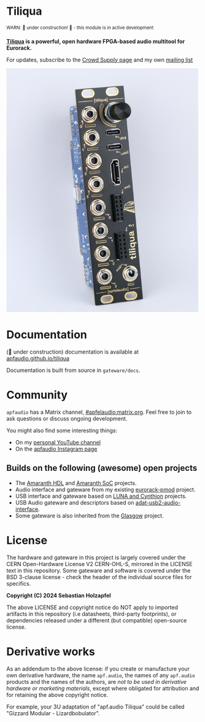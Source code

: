 # Tiliqua

<sup>WARN: 🚧 under construction! 🚧 - this module is in active development</sup>

**[Tiliqua](https://en.wikipedia.org/wiki/Blue-tongued_skink) is a powerful, open hardware FPGA-based audio multitool for Eurorack.**

For updates, subscribe to the [Crowd Supply page](https://www.crowdsupply.com/apfaudio/tiliqua) and my own [mailing list](https://apf.audio/)

<img src="doc/img/tiliqua-front-left.jpg" width="500">

# Documentation

(🚧 under construction) documentation is available at [apfaudio.github.io/tiliqua](https://apfaudio.github.io/tiliqua/)

Documentation is built from source in `gateware/docs`.

# Community

`apfaudio` has a Matrix channel, [#apfelaudio:matrix.org](https://matrix.to/#/#apfelaudio:matrix.org). Feel free to join to ask questions or discuss ongoing development.

You might also find some interesting things:
- On my [personal YouTube channel](https://www.youtube.com/channel/UCj2hxwW2fD-3egUAxqW0mhg)
- On the [apfaudio Instagram page](https://www.instagram.com/apfaudio/)

## Builds on the following (awesome) open projects

- The [Amaranth HDL](https://github.com/amaranth-lang/amaranth) and [Amaranth SoC](https://github.com/amaranth-lang/amaranth-soc) projects.
- Audio interface and gateware from my existing [eurorack-pmod](https://github.com/apfaudio/eurorack-pmod) project.
- USB interface and gateware based on [LUNA and Cynthion](https://github.com/greatscottgadgets/luna/) projects.
- USB Audio gateware and descriptors based on [adat-usb2-audio-interface](https://github.com/hansfbaier/adat-usb2-audio-interface).
- Some gateware is also inherited from the [Glasgow](https://github.com/GlasgowEmbedded/glasgow) project.

# License

The hardware and gateware in this project is largely covered under the CERN Open-Hardware License V2 CERN-OHL-S, mirrored in the LICENSE text in this repository. Some gateware and software is covered under the BSD 3-clause license - check the header of the individual source files for specifics.

**Copyright (C) 2024 Sebastian Holzapfel**

The above LICENSE and copyright notice do NOT apply to imported artifacts in this repository (i.e datasheets, third-party footprints), or dependencies released under a different (but compatible) open-source license.

# Derivative works

As an addendum to the above license: if you create or manufacture your own derivative hardware, the name `apf.audio`, the names of any `apf.audio` products and the names of the authors, are *not to be used in derivative hardware or marketing materials*, except where obligated for attribution and for retaining the above copyright notice.

For example, your 3U adaptation of "apf.audio Tiliqua" could be called "Gizzard Modular - Lizardbobulator".
